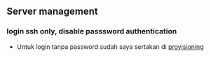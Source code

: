 ## Server management
### login ssh only, disable passsword authentication
- Untuk login tanpa password sudah saya sertakan di [provisioning](https://github.com/galantixa/final-tasks-dumbways/blob/main/01-provisioning/.md#disable-password-login)
